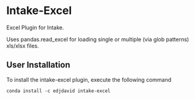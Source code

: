 # Intake-Excel

Excel Plugin for Intake.

Uses pandas.read_excel for loading single or multiple (via glob patterns) xls/xlsx files.


## User Installation

To install the intake-excel plugin, execute the following command
```
conda install -c edjdavid intake-excel
```
